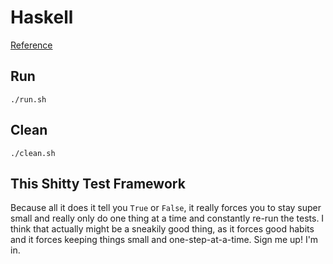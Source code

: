 # Haskell
[Reference](https://learnxinyminutes.com/docs/haskell/)

## Run
`./run.sh`

## Clean
`./clean.sh`

## This Shitty Test Framework
Because all it does it tell you `True` or `False`, it really forces you to stay super small and really only do one thing at a time and constantly re-run the tests. I think that actually might be a sneakily good thing, as it forces good habits and it forces keeping things small and one-step-at-a-time. Sign me up! I'm in.
